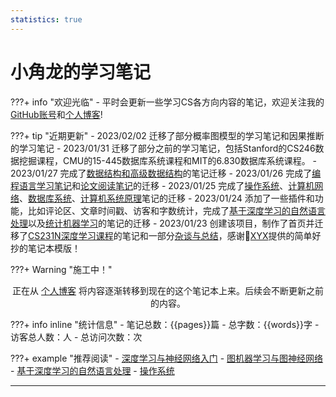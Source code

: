 ```yaml
---
statistics: true
---
```


# 小角龙的学习笔记

???+ info "欢迎光临"
    - 平时会更新一些学习CS各方向内容的笔记，欢迎关注我的[GitHub账号](https://github.com/Zhang-Each)和[个人博客](https://zhang-each.github.io/)!

???+ tip "近期更新"
    - 2023/02/02 迁移了部分概率图模型的学习笔记和因果推断的学习笔记
    - 2023/01/31 迁移了部分之前的学习笔记，包括Stanford的CS246数据挖掘课程，CMU的15-445数据库系统课程和MIT的6.830数据库系统课程。
    - 2023/01/27 完成了[数据结构和高级数据结构](https://zhang-each.github.io/My-CS-Notebook/DS/)的笔记迁移
    - 2023/01/26 完成了[编程语言学习笔记](https://zhang-each.github.io/My-CS-Notebook/PL/)和[论文阅读笔记](https://zhang-each.github.io/My-CS-Notebook/Papers/)的迁移
    - 2023/01/25 完成了[操作系统](https://zhang-each.github.io/My-CS-Notebook/OS/)、[计算机网络](https://zhang-each.github.io/My-CS-Notebook/Networking/)、[数据库系统](https://zhang-each.github.io/My-CS-Notebook/DB/)、[计算机系统原理](https://zhang-each.github.io/My-CS-Notebook/System/)笔记的迁移
    - 2023/01/24 添加了一些插件和功能，比如评论区、文章时间戳、访客和字数统计，完成了[基于深度学习的自然语言处理](https://zhang-each.github.io/My-CS-Notebook/CS224N/)以及[统计机器学习](https://zhang-each.github.io/My-CS-Notebook/ML/)的笔记的迁移
    - 2023/01/23 创建该项目，制作了首页并迁移了[CS231N深度学习课程](https://zhang-each.github.io/My-CS-Notebook/CS231N/)的笔记和一部分[杂谈与总结](https://zhang-each.github.io/My-CS-Notebook/%E6%9D%82%E8%B0%88%E4%B8%8E%E6%80%BB%E7%BB%93/)，感谢🙏[XYX](https://xuan-insr.github.io/)提供的简单好抄的笔记本模版！

???+ Warning "施工中！" 
    <center>正在从 [个人博客](https://zhang-each.github.io/) 将内容逐渐转移到现在的这个笔记本上来。后续会不断更新之前的内容。</center>

???+ info inline "统计信息"
    - 笔记总数：{{pages}}篇
    - 总字数：{{words}}字
    - <span id="busuanzi_container_site_uv">访客总人数：<span id="busuanzi_value_site_uv"></span>人
    - </span><span id="busuanzi_container_site_pv">总访问次数：<span id="busuanzi_value_site_pv"></span>次
    
???+ example "推荐阅读"
    - [深度学习与神经网络入门](https://zhang-each.github.io/My-CS-Notebook/CS231N/)
    - [图机器学习与图神经网络](https://zhang-each.github.io/My-CS-Notebook/CS224W/)
    - [基于深度学习的自然语言处理](https://zhang-each.github.io/My-CS-Notebook/CS224N/)
    - [操作系统](https://zhang-each.github.io/My-CS-Notebook/OS/)
    

-------------------------------------------------------
